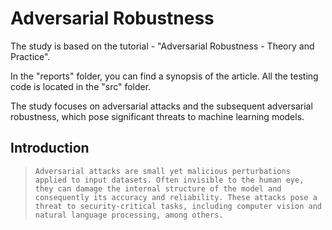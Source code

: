 # Adversarial Robustness

The study is based on the tutorial - "Adversarial Robustness - Theory and Practice".

In the "reports" folder, you can find a synopsis of the article. All the testing code is located in the "src" folder.


The study focuses on adversarial attacks and the subsequent adversarial robustness, which pose significant threats to machine learning models.

## Introduction

> ```
> Adversarial attacks are small yet malicious perturbations applied to input datasets. Often invisible to the human eye, they can damage the internal structure of the model and consequently its accuracy and reliability. These attacks pose a threat to security-critical tasks, including computer vision and natural language processing, among others.
> ```

